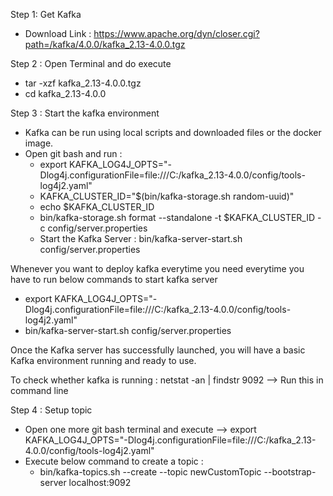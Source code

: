 Step 1: Get Kafka
* Download Link : https://www.apache.org/dyn/closer.cgi?path=/kafka/4.0.0/kafka_2.13-4.0.0.tgz


Step 2 : Open Terminal and do execute
* tar -xzf kafka_2.13-4.0.0.tgz
* cd kafka_2.13-4.0.0

Step 3 : Start the kafka environment
* Kafka can be run using local scripts and downloaded files or the docker image.
* Open git bash and run :
    * export KAFKA_LOG4J_OPTS="-Dlog4j.configurationFile=file:///C:/kafka_2.13-4.0.0/config/tools-log4j2.yaml"
    * KAFKA_CLUSTER_ID="$(bin/kafka-storage.sh random-uuid)"
    * echo $KAFKA_CLUSTER_ID
    * bin/kafka-storage.sh format --standalone -t $KAFKA_CLUSTER_ID -c config/server.properties
    * Start the Kafka Server : bin/kafka-server-start.sh config/server.properties

Whenever you want to deploy kafka everytime you need everytime you have to run below commands to start kafka server
* export KAFKA_LOG4J_OPTS="-Dlog4j.configurationFile=file:///C:/kafka_2.13-4.0.0/config/tools-log4j2.yaml"
* bin/kafka-server-start.sh config/server.properties

Once the Kafka server has successfully launched, you will have a basic Kafka environment running and ready to use.

To check whether kafka is running : netstat -an | findstr 9092 --> Run this in command line

Step 4 : Setup topic
* Open one more git bash terminal and execute --> export KAFKA_LOG4J_OPTS="-Dlog4j.configurationFile=file:///C:/kafka_2.13-4.0.0/config/tools-log4j2.yaml"
* Execute below command to create a topic :
    * bin/kafka-topics.sh --create --topic newCustomTopic --bootstrap-server localhost:9092
